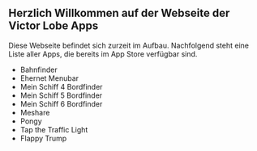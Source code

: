## Herzlich Willkommen auf der Webseite der Victor Lobe Apps

Diese Webseite befindet sich zurzeit im Aufbau. Nachfolgend steht eine Liste aller Apps, die bereits im App Store verfügbar sind.

- Bahnfinder
- Ehernet Menubar
- Mein Schiff 4 Bordfinder
- Mein Schiff 5 Bordfinder
- Mein Schiff 6 Bordfinder
- Meshare
- Pongy
- Tap the Traffic Light
- Flappy Trump
